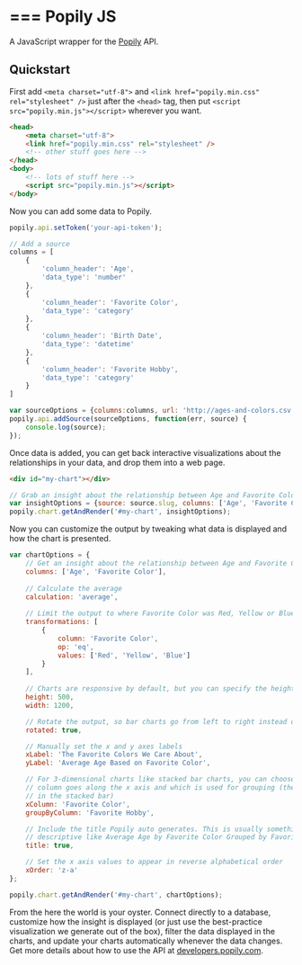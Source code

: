===
Popily JS
===

A JavaScript wrapper for the [Popily](https://popily.com) API. 

## Quickstart

First add `<meta charset="utf-8">` and `<link href="popily.min.css" rel="stylesheet" />` just after the `<head>` tag, then put `<script src="popily.min.js"></script>` wherever you want. 

```html
<head>
    <meta charset="utf-8">
    <link href="popily.min.css" rel="stylesheet" />
    <!-- other stuff goes here -->
</head>
<body>
    <!-- lots of stuff here -->
    <script src="popily.min.js"></script>
</body>
```

Now you can add some data to Popily.

```javascript
popily.api.setToken('your-api-token');

// Add a source
columns = [
    {
        'column_header': 'Age',
        'data_type': 'number'
    },
    {
        'column_header': 'Favorite Color',
        'data_type': 'category'
    },
    {
        'column_header': 'Birth Date',
        'data_type': 'datetime'
    },
    {
        'column_header': 'Favorite Hobby',
        'data_type': 'category'
    }
]

var sourceOptions = {columns:columns, url: 'http://ages-and-colors.csv'};
popily.api.addSource(sourceOptions, function(err, source) {
    console.log(source); 
});
```

Once data is added, you can get back interactive visualizations about the relationships in your data, and drop them into a web page.

```html
<div id="my-chart"></div>
```

```javascript
// Grab an insight about the relationship between Age and Favorite Color
var insightOptions = {source: source.slug, columns: ['Age', 'Favorite Color']};
popily.chart.getAndRender('#my-chart', insightOptions);
```

Now you can customize the output by tweaking what data is displayed and how the chart is presented.

```javascript
var chartOptions = {
    // Get an insight about the relationship between Age and Favorite Color
    columns: ['Age', 'Favorite Color'],
    
    // Calculate the average
    calculation: 'average',
    
    // Limit the output to where Favorite Color was Red, Yellow or Blue
    transformations: [
        {
            column: 'Favorite Color',
            op: 'eq',
            values: ['Red', 'Yellow', 'Blue']
        }
    ],
    
    // Charts are responsive by default, but you can specify the height and width
    height: 500,
    width: 1200,

    // Rotate the output, so bar charts go from left to right instead of bottom to top
    rotated: true,

    // Manually set the x and y axes labels
    xLabel: 'The Favorite Colors We Care About',
    yLabel: 'Average Age Based on Favorite Color',

    // For 3-dimensional charts like stacked bar charts, you can choose which 
    // column goes along the x axis and which is used for grouping (the stacks 
    // in the stacked bar)
    xColumn: 'Favorite Color',
    groupByColumn: 'Favorite Hobby',

    // Include the title Popily auto generates. This is usually something 
    // descriptive like Average Age by Favorite Color Grouped by Favorite Hobby
    title: true,

    // Set the x axis values to appear in reverse alphabetical order
    xOrder: 'z-a'
};

popily.chart.getAndRender('#my-chart', chartOptions);
```

From the here the world is your oyster. Connect directly to a database, customize how the insight is displayed (or just use the best-practice visualization we generate out of the box), filter the data displayed in the charts, and update your charts automatically whenever the data changes. Get more details about how to use the API at [developers.popily.com](http://developers.popily.com).
